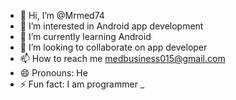 - 👋 Hi, I’m @Mrmed74
- 👀 I’m interested in Android app development 
- 🌱 I’m currently learning Android 
- 💞️ I’m looking to collaborate on app developer 
- 📫 How to reach me medbusiness015@gmail.com 
- 😄 Pronouns: He
- ⚡ Fun fact: I am programmer 
_
<!---
Mrmed74/Mrmed74 is a ✨ special ✨ repository because its `README.md` (this file) appears on your GitHub profile.
You can click the Preview link to take a look at your changes.
--->
